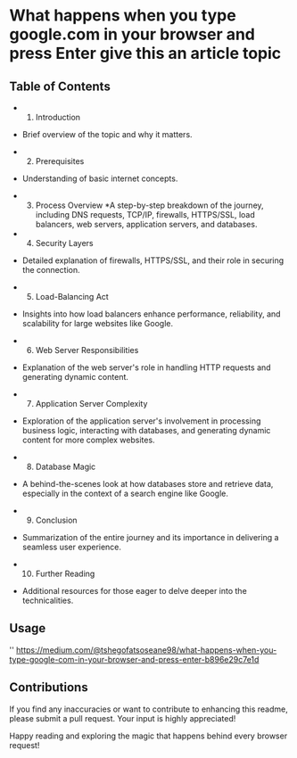 # What happens when you type google.com in your browser and press Enter give this an article topic

## Table of Contents
- 1. Introduction
* Brief overview of the topic and why it matters.

- 2. Prerequisites
* Understanding of basic internet concepts.

- 3. Process Overview
*A step-by-step breakdown of the journey, including DNS requests, TCP/IP, firewalls, HTTPS/SSL, load balancers, web servers, application servers, and databases.

- 4. Security Layers

* Detailed explanation of firewalls, HTTPS/SSL, and their role in securing the connection.

- 5. Load-Balancing Act
* Insights into how load balancers enhance performance, reliability, and scalability for large websites like Google.

- 6. Web Server Responsibilities
* Explanation of the web server's role in handling HTTP requests and generating dynamic content.

- 7. Application Server Complexity
* Exploration of the application server's involvement in processing business logic, interacting with databases, and generating dynamic content for more complex websites.

- 8. Database Magic
* A behind-the-scenes look at how databases store and retrieve data, especially in the context of a search engine like Google.

- 9. Conclusion
* Summarization of the entire journey and its importance in delivering a seamless user experience.

- 10. Further Reading
* Additional resources for those eager to delve deeper into the technicalities.

## Usage
'' https://medium.com/@tshegofatsoseane98/what-happens-when-you-type-google-com-in-your-browser-and-press-enter-b896e29c7e1d

## Contributions
If you find any inaccuracies or want to contribute to enhancing this readme, please submit a pull request. Your input is highly appreciated!

Happy reading and exploring the magic that happens behind every browser request!







